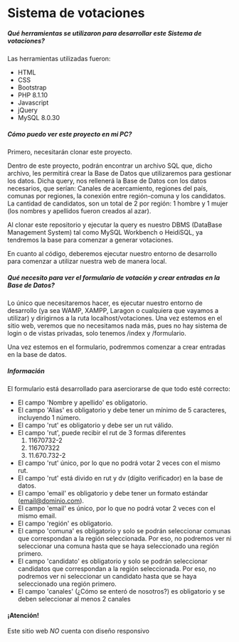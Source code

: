 # Sistema de votaciones

##### Qué herramientas se utilizaron para desarrollar este Sistema de votaciones?

Las herramientas utilizadas fueron:

* HTML
* CSS
* Bootstrap
* PHP 8.1.10
* Javascript
* jQuery
* MySQL 8.0.30

##### Cómo puedo ver este proyecto en mi PC?

Primero, necesitarán clonar este proyecto.

Dentro de este proyecto, podrán encontrar un archivo SQL que, dicho archivo, les permitirá crear la Base de Datos que utilizaremos para gestionar los datos.
Dicha query, nos rellenerá la Base de Datos con los datos necesarios, que serían: Canales de acercamiento, regiones del país, comunas por regiones, la conexión entre región-comuna 
y los candidatos. La cantidad de candidatos, son un total de 2 por región: 1 hombre y 1 mujer (los nombres y apellidos fueron creados al azar).

Al clonar este repositorio y ejecutar la query es nuestro DBMS (DataBase Management System) tal como MySQL Workbench o HeidiSQL, ya tendremos la base para comenzar a generar votaciones.

En cuanto al código, deberemos ejecutar nuestro entorno de desarrollo para comenzar a utilizar nuestra web de manera local.

##### Qué necesito para ver el formulario de votación y crear entradas en la Base de Datos?

Lo único que necesitaremos hacer, es ejecutar nuestro entorno de desarrollo (ya sea WAMP, XAMPP, Laragon o cualquiera que vayamos a utilizar) y dirigirnos a la ruta localhost/votaciones.
Una vez estemos en el sitio web, veremos que no necesitamos nada más, pues no hay sistema de login o de vistas privadas, solo tenemos /index y /formulario.

Una vez estemos en el formulario, podremmos comenzar a crear entradas en la base de datos.

##### Información

El formulario está desarrollado para aserciorarse de que todo esté correcto:

* El campo 'Nombre y apellido' es obligatorio.
* El campo 'Alias' es obligatorio y debe tener un mínimo de 5 caracteres, incluyendo 1 número.
* El campo 'rut' es obligatorio y debe ser un rut válido.
* El campo 'rut', puede recibir el rut de 3 formas diferentes
    1. 11670732-2
    2. 116707322
    3. 11.670.732-2
* El campo 'rut' único, por lo que no podrá votar 2 veces con el mismo rut.
* El campo 'rut' está divido en rut y dv (dígito verificador) en la base de datos.
* El campo 'email' es obligatorio y debe tener un formato estándar (email@dominio.com).
* El campo 'email' es único, por lo que no podrá votar 2 veces con el mismo email.
* El campo 'región' es obligatorio.
* El campo 'comuna' es obligatorio y solo se podrán seleccionar comunas que correspondan a la región seleccionada.
Por eso, no podremos ver ni seleccionar una comuna hasta que se haya seleccionado una región primero.
* El campo 'candidato' es obligatorio y solo se podrán seleccionar candidatos que correspondan a la región seleccionada.
Por eso, no podremos ver ni seleccionar un candidato hasta que se haya seleccionado una región primero.
* El campo 'canales' (¿Cómo se enteró de nosotros?) es obligatorio y se deben seleccionar al menos 2 canales

#### ¡Atención!

Este sitio web *NO* cuenta con diseño responsivo
